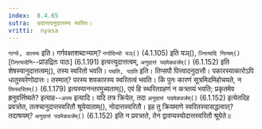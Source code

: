```yaml
---
index:  8.4.65
sutra:  उदात्तादनुदात्तस्य स्वरितः।
vritti:  nyasa
---
```


`गार्ग्यः, वात्स्यः` इति। गर्गवक्ष्तशब्दाभ्याम्? `गर्गादिभ्यो यञ्()` (4.1.105) इति यञ्(), `ञ्नित्यादि नित्यम्()` [`ञ्नित्यादेनि`--प्रांउद्रितः पाठः] (6.1.191) इत्यत्त्युदात्तत्वम्, `अनुदात्तं पदमेकवर्जम्()` (6.1.152) इति शेषस्यानुदात्तत्वम्(), तस्य स्वरितो भवति। `पचति, पठति` इति। तिप्सपौ पित्त्वादनुदात्तौ। पकारस्याकारोऽपि धातुस्वरेणोदात्तः। तस्मात्? परस्य शवकारस्य स्वरितत्वं भवति। 
किं पुनः कारणं सूत्रमिदमिहोचयते, न `तित्स्वरितम्()` (6.1.179) इत्यस्यानन्तरमुच्यताम्(), एवं हि स्थरितग्रहणं न कत्र्तव्यं भवति; प्रकृतमेव ह्रनुवर्त्तिष्यते? इत्याह--`अस्य` इत्यादि। यदि तत्र क्रियेत, तदा `अनुदात्तं पदमेकवर्जम्()` (6.1.152) इत्येतदिह प्रवत्र्तेत, तत्श्चानुदात्तस्वरितौ श्रूयेयाताम्(), नोदात्तस्वरितौ। इह तु क्रियमाणे स्वरितस्यासद्धत्वात्? तदाश्रयम्? `अनुदात्तं पदमेकवर्जम्()` (6.1.152) इति न प्रवत्र्तते, तेन द्वावप्यस्योदात्तस्वरितौ श्रूयेते॥
